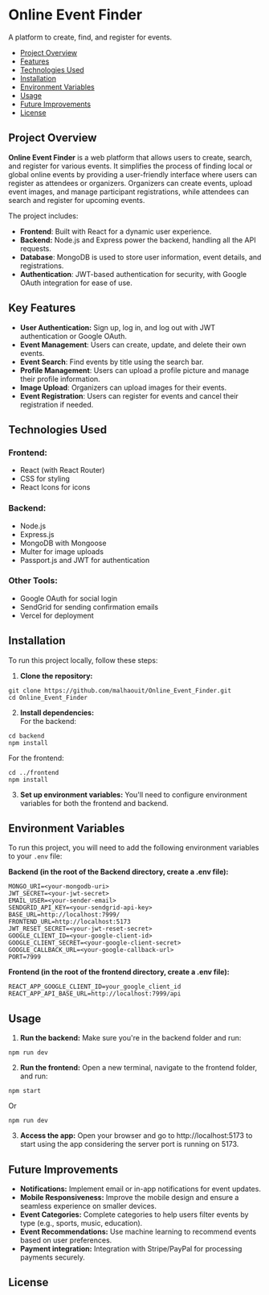 # Online Event Finder
A platform to create, find, and register for events.  

- [Project Overview](#project-overview)
- [Features](#features)
- [Technologies Used](#technologies-used)
- [Installation](#installation)
- [Environment Variables](#environment-variables)
- [Usage](#usage)
- [Future Improvements](#future-improvements)
- [License](#license)

## Project Overview
**Online Event Finder** is a web platform that allows users to create, search, and register for various events. It simplifies the process of finding local or global online events by providing a user-friendly interface where users can register as attendees or organizers. Organizers can create events, upload event images, and manage participant registrations, while attendees can search and register for upcoming events.  

The project includes:

- **Frontend**: Built with React for a dynamic user experience.
- **Backend:** Node.js and Express power the backend, handling all the API requests.
- **Database**: MongoDB is used to store user information, event details, and registrations.
- **Authentication**: JWT-based authentication for security, with Google OAuth integration for ease of use.

## Key Features

- **User Authentication:** Sign up, log in, and log out with JWT authentication or Google OAuth.
- **Event Management**: Users can create, update, and delete their own events.
- **Event Search**: Find events by title using the search bar.
- **Profile Management**: Users can upload a profile picture and manage their profile information.
- **Image Upload**: Organizers can upload images for their events.
- **Event Registration**: Users can register for events and cancel their registration if needed.

## Technologies Used

### Frontend:

- React (with React Router)
- CSS for styling
- React Icons for icons

### Backend:

- Node.js
- Express.js
- MongoDB with Mongoose
- Multer for image uploads
- Passport.js and JWT for authentication

### Other Tools:

- Google OAuth for social login
- SendGrid for sending confirmation emails
- Vercel for deployment

## Installation
To run this project locally, follow these steps:

1. **Clone the repository:**

```
git clone https://github.com/malhaouit/Online_Event_Finder.git
cd Online_Event_Finder
```

2. **Install dependencies:**  
For the backend:  

```
cd backend
npm install
```  

For the frontend:

```
cd ../frontend
npm install
```  

3. **Set up environment variables:** You'll need to configure environment variables for both the frontend and backend.

## Environment Variables

To run this project, you will need to add the following environment variables to your `.env` file:

**Backend (in the root of the Backend directory, create a .env file):**

```
MONGO_URI=<your-mongodb-uri>
JWT_SECRET=<your-jwt-secret>
EMAIL_USER=<your-sender-email>
SENDGRID_API_KEY=<your-sendgrid-api-key>
BASE_URL=http://localhost:7999/
FRONTEND_URL=http://localhost:5173
JWT_RESET_SECRET=<your-jwt-reset-secret>
GOOGLE_CLIENT_ID=<your-google-client-id>
GOOGLE_CLIENT_SECRET=<your-google-client-secret>
GOOGLE_CALLBACK_URL=<your-google-callback-url>
PORT=7999
```  

**Frontend (in the root of the frontend directory, create a .env file):**

```
REACT_APP_GOOGLE_CLIENT_ID=your_google_client_id
REACT_APP_API_BASE_URL=http://localhost:7999/api
```

## Usage

1. **Run the backend:** Make sure you're in the backend folder and run:

```
npm run dev  
```

2. **Run the frontend:** Open a new terminal, navigate to the frontend folder, and run:

```
npm start
```
Or  
```
npm run dev  
```  

3. **Access the app:** Open your browser and go to http://localhost:5173 to start using the app considering the server port is running on 5173.

## Future Improvements
- **Notifications:** Implement email or in-app notifications for event updates.
- **Mobile Responsiveness:** Improve the mobile design and ensure a seamless experience on smaller devices.
- **Event Categories:** Complete categories to help users filter events by type (e.g., sports, music, education).
- **Event Recommendations:** Use machine learning to recommend events based on user preferences.
- **Payment integration:** Integration with Stripe/PayPal for processing payments securely. 

## License
